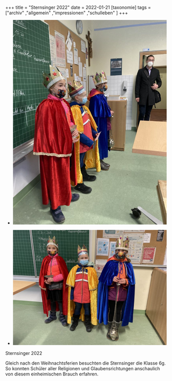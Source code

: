 +++
title = "Sternsinger 2022"
date = 2022-01-21
[taxonomie]
tags = ["archiv" ,"allgemein" ,"impressionen" ,"schulleben" ]
+++

- [![](images/IMG_1832-768x1024.jpg)](https://volksschule-partenkirchen.de/wp-content/uploads/IMG_1832-scaled.jpg)
    
- [![](images/IMG_1833-1024x768.jpg)](https://volksschule-partenkirchen.de/wp-content/uploads/IMG_1833-scaled.jpg)
    

Sternsinger 2022

Gleich nach den Weihnachtsferien besuchten die Sternsinger die Klasse 6g. So konnten Schüler aller Religionen und Glaubensrichtungen anschaulich von diesem einheimischen Brauch erfahren.

